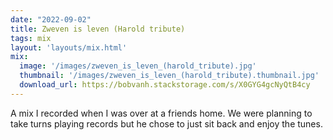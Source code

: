 ```yaml
---
date: "2022-09-02"
title: Zweven is leven (Harold tribute)
tags: mix
layout: 'layouts/mix.html'
mix:
  image: '/images/zweven_is_leven_(harold_tribute).jpg'
  thumbnail: '/images/zweven_is_leven_(harold_tribute).thumbnail.jpg'
  download_url: https://bobvanh.stackstorage.com/s/X0GYG4gcNyQtB4cy
---
```


A mix I recorded when I was over at a friends home. We were planning to take turns playing records but he chose to just sit back and enjoy the tunes.
